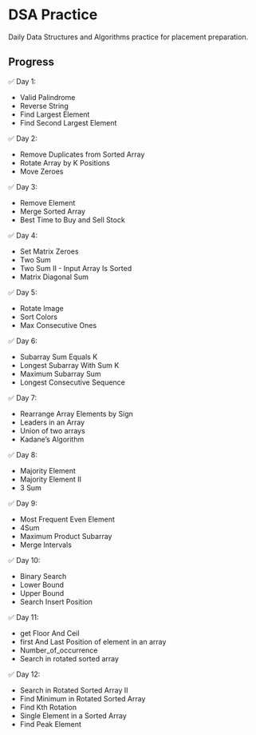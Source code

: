 # DSA Practice

Daily Data Structures and Algorithms practice for placement preparation.

## Progress

✅ Day 1:
- Valid Palindrome
- Reverse String
- Find Largest Element 
- Find Second Largest Element 

✅ Day 2:
- Remove Duplicates from Sorted Array
- Rotate Array by K Positions
- Move Zeroes

✅ Day 3:
- Remove Element
- Merge Sorted Array
- Best Time to Buy and Sell Stock

✅ Day 4:
- Set Matrix Zeroes
- Two Sum
- Two Sum II - Input Array Is Sorted
- Matrix Diagonal Sum

✅ Day 5:
- Rotate Image
- Sort Colors
- Max Consecutive Ones

✅ Day 6:
- Subarray Sum Equals K
- Longest Subarray With Sum K  
- Maximum Subarray Sum
- Longest Consecutive Sequence

✅ Day 7:
- Rearrange Array Elements by Sign
- Leaders in an Array
- Union of two arrays
- Kadane’s Algorithm

✅ Day 8:
- Majority Element
- Majority Element II
- 3 Sum

✅ Day 9:
- Most Frequent Even Element
- 4Sum
- Maximum Product Subarray
- Merge Intervals

✅ Day 10:
- Binary Search
- Lower Bound
- Upper Bound
- Search Insert Position

✅ Day 11:
- get Floor And Ceil
- first And Last Position of element in an array
- Number_of_occurrence
- Search in rotated sorted array

✅ Day 12:
- Search in Rotated Sorted Array II
- Find Minimum in Rotated Sorted Array
- Find Kth Rotation
- Single Element in a Sorted Array
- Find Peak Element